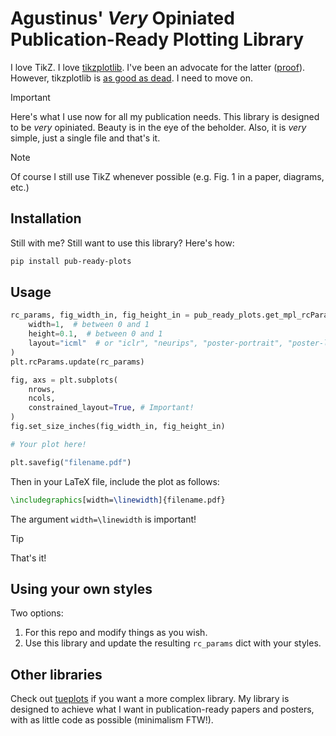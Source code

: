 # Agustinus' _Very_ Opiniated Publication-Ready Plotting Library

I love TikZ. I love [tikzplotlib](https://github.com/nschloe/tikzplotlib). I've been an
advocate for the latter ([proof](https://agustinus.kristia.de/techblog/2022/05/01/plotting/)). However, tikzplotlib is [as good as dead](https://github.com/nschloe/tikzplotlib/commits/main/). I need to move on.

> [!IMPORTANT]
> Here's what I use now for all my publication needs. This library is designed to be
> _*very*_ opiniated. Beauty is in the eye of the beholder. Also, it is _very_ simple,
> just a single file and that's it.

> [!NOTE]
> Of course I still use TikZ whenever possible (e.g. Fig. 1 in a paper, diagrams, etc.)

## Installation

Still with me? Still want to use this library? Here's how:

```bash
pip install pub-ready-plots
```

## Usage

```python
rc_params, fig_width_in, fig_height_in = pub_ready_plots.get_mpl_rcParams(
    width=1,  # between 0 and 1
    height=0.1,  # between 0 and 1
    layout="icml"  # or "iclr", "neurips", "poster-portrait", "poster-landscape"
)
plt.rcParams.update(rc_params)

fig, axs = plt.subplots(
    nrows,
    ncols,
    constrained_layout=True, # Important!
)
fig.set_size_inches(fig_width_in, fig_height_in)

# Your plot here!

plt.savefig("filename.pdf")
```

Then in your LaTeX file, include the plot as follows:

```tex
\includegraphics[width=\linewidth]{filename.pdf}
```

The argument `width=\linewidth` is important!

> [!TIP]
> That's it!

## Using your own styles

Two options:

1. For this repo and modify things as you wish.
2. Use this library and update the resulting `rc_params` dict with your styles.

## Other libraries

Check out [tueplots](https://github.com/pnkraemer/tueplots) if you want a more complex
library. My library is designed to achieve what I want in publication-ready papers and
posters, with as little code as possible (minimalism FTW!).
